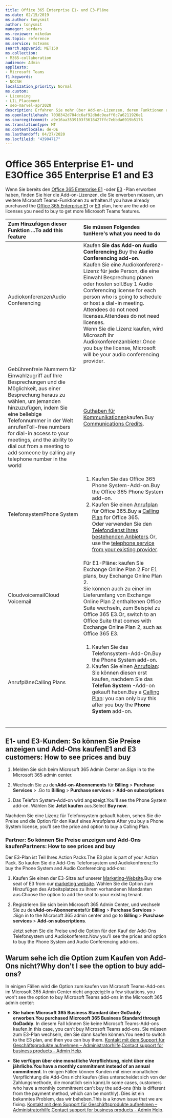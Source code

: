 ```yaml
---
title: Office 365 Enterprise E1- und E3-Pläne
ms.date: 02/15/2019
ms.author: tonysmit
author: tonysmit
manager: serdars
ms.reviewer: mikedav
ms.topic: reference
ms.service: msteams
search.appverid: MET150
ms.collection:
- M365-collaboration
audience: Admin
appliesto:
- Microsoft Teams
f1.keywords:
- NOCSH
localization_priority: Normal
ms.custom:
- Licensing
- LIL_Placement
- seo-marvel-apr2020
description: Erfahren Sie mehr über Add-on-Lizenzen, deren Funktionen und Anleitungen zum Kauf von Office 365 Enterprise E1-und E3-Plänen.
ms.openlocfilehash: 7038342d704dc6af92dbdc9eaff0c7a6211926e1
ms.sourcegitcommit: a9e16aa3539103f3618427ffc7ebbda6919b5176
ms.translationtype: MT
ms.contentlocale: de-DE
ms.lasthandoff: 04/27/2020
ms.locfileid: "43904717"
---
```

# <a name="office-365-enterprise-e1-and-e3"></a><span data-ttu-id="3cf2e-103">Office 365 Enterprise E1- und E3</span><span class="sxs-lookup"><span data-stu-id="3cf2e-103">Office 365 Enterprise E1 and E3</span></span>

<span data-ttu-id="3cf2e-104">Wenn Sie bereits den [Office 365 Enterprise E1](https://products.office.com/business/office-365-enterprise-e1-business-software) -oder [E3](https://products.office.com/business/office-365-enterprise-e3-business-software) -Plan erworben haben, finden Sie hier die Add-on-Lizenzen, die Sie erwerben müssen, um weitere Microsoft Teams-Funktionen zu erhalten.</span><span class="sxs-lookup"><span data-stu-id="3cf2e-104">If you have already purchased the [Office 365 Enterprise E1](https://products.office.com/business/office-365-enterprise-e1-business-software) or [E3](https://products.office.com/business/office-365-enterprise-e3-business-software) plan, here are the add-on licenses you need to buy to get more Microsoft Teams features.</span></span>

|<span data-ttu-id="3cf2e-105">Zum Hinzufügen dieser Funktion ...</span><span class="sxs-lookup"><span data-stu-id="3cf2e-105">To add this feature</span></span>|<span data-ttu-id="3cf2e-106">Sie müssen Folgendes tun</span><span class="sxs-lookup"><span data-stu-id="3cf2e-106">Here's what you need to do</span></span>|
|:------------------|:--------------------------|
|<span data-ttu-id="3cf2e-107">Audiokonferenzen</span><span class="sxs-lookup"><span data-stu-id="3cf2e-107">Audio Conferencing</span></span> <br/> <br/> |<span data-ttu-id="3cf2e-108">Kaufen **Sie das Add-on Audio Conferencing**.</span><span class="sxs-lookup"><span data-stu-id="3cf2e-108">Buy the **Audio Conferencing add-on**.</span></span> <br/><span data-ttu-id="3cf2e-109">Kaufen Sie eine Audiokonferenz-Lizenz für jede Person, die eine Einwahl Besprechung planen oder hosten soll.</span><span class="sxs-lookup"><span data-stu-id="3cf2e-109">Buy 1 Audio Conferencing license for each person who is going to schedule or host a dial-in meeting.</span></span> <span data-ttu-id="3cf2e-110">Attendees do not need licenses.</span><span class="sxs-lookup"><span data-stu-id="3cf2e-110">Attendees do not need licenses.</span></span><br/> <span data-ttu-id="3cf2e-111">Wenn Sie die Lizenz kaufen, wird Microsoft Ihr Audiokonferenzanbieter.</span><span class="sxs-lookup"><span data-stu-id="3cf2e-111">Once you buy the license, Microsoft will be your audio conferencing provider.</span></span> |
|<span data-ttu-id="3cf2e-112">Gebührenfreie Nummern für Einwahlzugriff auf Ihre Besprechungen und die Möglichkeit, aus einer Besprechung heraus zu wählen, um jemanden hinzuzufügen, indem Sie eine beliebige Telefonnummer in der Welt anrufen</span><span class="sxs-lookup"><span data-stu-id="3cf2e-112">Toll-free numbers for dial-in access to your meetings, and the ability to dial out from a meeting to add someone by calling any telephone number in the world</span></span><br/> | <span data-ttu-id="3cf2e-113">[Guthaben für Kommunikationen](../add-funds-and-manage-communications-credits.md)kaufen.</span><span class="sxs-lookup"><span data-stu-id="3cf2e-113">Buy [Communications Credits](../add-funds-and-manage-communications-credits.md).</span></span>|
|<span data-ttu-id="3cf2e-114">Telefonsystem</span><span class="sxs-lookup"><span data-stu-id="3cf2e-114">Phone System</span></span> <br/> |<ol><li><span data-ttu-id="3cf2e-115">Kaufen Sie das Office 365 Phone System-Add-on.</span><span class="sxs-lookup"><span data-stu-id="3cf2e-115">Buy the Office 365 Phone System add-on.</span></span> </li><li><span data-ttu-id="3cf2e-116">Kaufen Sie einen [Anrufplan](../calling-plans-for-office-365.md) für Office 365.</span><span class="sxs-lookup"><span data-stu-id="3cf2e-116">Buy a [Calling Plan](../calling-plans-for-office-365.md) for Office 365.</span></span></li></ul><span data-ttu-id="3cf2e-117">Oder verwenden Sie den [Telefondienst Ihres bestehenden Anbieters](microsoft-teams-add-on-licensing.md#bkmk_existing).</span><span class="sxs-lookup"><span data-stu-id="3cf2e-117">Or, use the [telephone service from your existing provider](microsoft-teams-add-on-licensing.md#bkmk_existing).</span></span>  <br/> |
|<span data-ttu-id="3cf2e-118">Cloudvoicemail</span><span class="sxs-lookup"><span data-stu-id="3cf2e-118">Cloud Voicemail</span></span><br/> |<span data-ttu-id="3cf2e-119">Für E1-Pläne: kaufen Sie Exchange Online Plan 2.</span><span class="sxs-lookup"><span data-stu-id="3cf2e-119">For E1 plans, buy Exchange Online Plan 2.</span></span> <br/><span data-ttu-id="3cf2e-120">Sie können auch zu einer im Lieferumfang von Exchange Online Plan 2 enthaltenen Office Suite wechseln, zum Beispiel zu Office 365 E3.</span><span class="sxs-lookup"><span data-stu-id="3cf2e-120">Or, switch to an Office Suite that comes with Exchange Online Plan 2, such as Office 365 E3.</span></span> |
|<span data-ttu-id="3cf2e-121">Anrufpläne</span><span class="sxs-lookup"><span data-stu-id="3cf2e-121">Calling Plans</span></span><br/> |<ol><li><span data-ttu-id="3cf2e-122">Kaufen Sie das Telefonsystem-Add-On.</span><span class="sxs-lookup"><span data-stu-id="3cf2e-122">Buy the Phone System add-on.</span></span></li><li><span data-ttu-id="3cf2e-123">Kaufen Sie einen [Anrufplan](../calling-plans-for-office-365.md): Sie können diesen erst kaufen, nachdem Sie das **Telefon System** -Add-on gekauft haben.</span><span class="sxs-lookup"><span data-stu-id="3cf2e-123">Buy a [Calling Plan](../calling-plans-for-office-365.md): you can only buy this after you buy the **Phone System** add-on.</span></span></li></ol> <br/> |
   
  
## <a name="e1-and-e3-customers-how-to-see-prices-and-buy"></a><span data-ttu-id="3cf2e-124">E1- und E3-Kunden: So können Sie Preise anzeigen und Add-Ons kaufen</span><span class="sxs-lookup"><span data-stu-id="3cf2e-124">E1 and E3 customers: How to see prices and buy</span></span>
<span data-ttu-id="3cf2e-125"><a name="bkmk_buypremium"> </a></span><span class="sxs-lookup"><span data-stu-id="3cf2e-125"><a name="bkmk_buypremium"> </a></span></span>

1. <span data-ttu-id="3cf2e-126">Melden Sie sich beim Microsoft 365 Admin Center an.</span><span class="sxs-lookup"><span data-stu-id="3cf2e-126">Sign in to the Microsoft 365 admin center.</span></span>

2. <span data-ttu-id="3cf2e-127">Wechseln Sie zu den**Add-on-Abonnements** für **Billing** > **Purchase Services** > .</span><span class="sxs-lookup"><span data-stu-id="3cf2e-127">Go to **Billing** > **Purchase services** > **Add-on subscriptions**</span></span>

3. <span data-ttu-id="3cf2e-128">Das Telefon System-Add-on wird angezeigt.</span><span class="sxs-lookup"><span data-stu-id="3cf2e-128">You'll see the Phone System add-on.</span></span> <span data-ttu-id="3cf2e-129">Wählen Sie **Jetzt kaufen** aus.</span><span class="sxs-lookup"><span data-stu-id="3cf2e-129">Select **Buy now**.</span></span> 

<span data-ttu-id="3cf2e-130">Nachdem Sie eine Lizenz für Telefonsystem gekauft haben, sehen Sie die Preise und die Option für den Kauf eines Anrufplans.</span><span class="sxs-lookup"><span data-stu-id="3cf2e-130">After you buy a Phone System license, you'll see the price and option to buy a Calling Plan.</span></span>

### <a name="partners-how-to-see-prices-and-buy"></a><span data-ttu-id="3cf2e-131">Partner: So können Sie Preise anzeigen und Add-Ons kaufen</span><span class="sxs-lookup"><span data-stu-id="3cf2e-131">Partners: How to see prices and buy</span></span>
<span data-ttu-id="3cf2e-132"><a name="bkmk_partners"> </a></span><span class="sxs-lookup"><span data-stu-id="3cf2e-132"><a name="bkmk_partners"> </a></span></span>

<span data-ttu-id="3cf2e-133">Der E3-Plan ist Teil Ihres Action Packs.</span><span class="sxs-lookup"><span data-stu-id="3cf2e-133">The E3 plan is part of your Action Pack.</span></span> <span data-ttu-id="3cf2e-134">So kaufen Sie die Add-Ons Telefonsystem und Audiokonferenz:</span><span class="sxs-lookup"><span data-stu-id="3cf2e-134">To buy the Phone System and Audio Conferencing add-ons:</span></span>

1. <span data-ttu-id="3cf2e-135">Kaufen Sie einen der E3-Sitze auf unserer [Marketing-Website](https://go.microsoft.com/fwlink/?LinkId=24393).</span><span class="sxs-lookup"><span data-stu-id="3cf2e-135">Buy one seat of E3 from our [marketing website](https://go.microsoft.com/fwlink/?LinkId=24393).</span></span> <span data-ttu-id="3cf2e-136">Wählen Sie die Option zum Hinzufügen des Arbeitsplatzes zu Ihrem vorhandenen Mandanten aus.</span><span class="sxs-lookup"><span data-stu-id="3cf2e-136">Choose the option to add the seat to your existing tenant.</span></span>

2. <span data-ttu-id="3cf2e-137">Registrieren Sie sich beim Microsoft 365 Admin Center, und wechseln Sie zu den**Add-on-Abonnements**für **Billing** > **Purchase Services** > .</span><span class="sxs-lookup"><span data-stu-id="3cf2e-137">Sign in to the Microsoft 365 admin center and go to **Billing** > **Purchase services** > **Add-on subscriptions**.</span></span>

    <span data-ttu-id="3cf2e-138">Jetzt sehen Sie die Preise und die Option für den Kauf der Add-Ons Telefonsystem und Audiokonferenz.</span><span class="sxs-lookup"><span data-stu-id="3cf2e-138">Now you'll see the prices and option to buy the Phone System and Audio Conferencing add-ons.</span></span>

## <a name="why-dont-i-see-the-option-to-buy-add-ons"></a><span data-ttu-id="3cf2e-139">Warum sehe ich die Option zum Kaufen von Add-Ons nicht?</span><span class="sxs-lookup"><span data-stu-id="3cf2e-139">Why don't I see the option to buy add-ons?</span></span>
<span data-ttu-id="3cf2e-140"><a name="bkmk_how"> </a></span><span class="sxs-lookup"><span data-stu-id="3cf2e-140"><a name="bkmk_how"> </a></span></span>

<span data-ttu-id="3cf2e-141">In einigen Fällen wird die Option zum kaufen von Microsoft Teams-Add-ons im Microsoft 365 Admin Center nicht angezeigt:</span><span class="sxs-lookup"><span data-stu-id="3cf2e-141">In a few situations, you won't see the option to buy Microsoft Teams add-ons in the Microsoft 365 admin center:</span></span>

- <span data-ttu-id="3cf2e-142">**Sie haben Microsoft 365 Business Standard über GoDaddy erworben**.</span><span class="sxs-lookup"><span data-stu-id="3cf2e-142">**You purchased Microsoft 365 Business Standard through GoDaddy**.</span></span> <span data-ttu-id="3cf2e-143">In diesem Fall können Sie keine Microsoft Teams-Add-ons kaufen.</span><span class="sxs-lookup"><span data-stu-id="3cf2e-143">In this case, you can't buy Microsoft Teams add-ons.</span></span> <span data-ttu-id="3cf2e-144">Sie müssen zum E3-Plan wechseln, den Sie dann kaufen können.</span><span class="sxs-lookup"><span data-stu-id="3cf2e-144">You need to switch to the E3 plan, and then you can buy them.</span></span> <span data-ttu-id="3cf2e-145">[Kontakt mit dem Support für Geschäftsprodukte aufnehmen – Administratorhilfe](https://support.office.com/article/32a17ca7-6fa0-4870-8a8d-e25ba4ccfd4b).</span><span class="sxs-lookup"><span data-stu-id="3cf2e-145">[Contact support for business products - Admin Help](https://support.office.com/article/32a17ca7-6fa0-4870-8a8d-e25ba4ccfd4b).</span></span>

- <span data-ttu-id="3cf2e-146">**Sie verfügen über eine monatliche Verpflichtung, nicht über eine jährliche**.</span><span class="sxs-lookup"><span data-stu-id="3cf2e-146">**You have a monthly commitment instead of an annual commitment**.</span></span> <span data-ttu-id="3cf2e-147">In einigen Fällen können Kunden mit einer monatlichen Verpflichtung die Add-Ons nicht kaufen (dies unterscheidet sich von der Zahlungsmethode, die monatlich sein kann).</span><span class="sxs-lookup"><span data-stu-id="3cf2e-147">In some cases, customers who have a monthly commitment can't buy the add-ons (this is different from the payment method, which can be monthly).</span></span> <span data-ttu-id="3cf2e-148">Dies ist ein bekanntes Problem, das wir beheben.</span><span class="sxs-lookup"><span data-stu-id="3cf2e-148">This is a known issue that we are fixing.</span></span> <span data-ttu-id="3cf2e-149">[Kontakt mit dem Support für Geschäftsprodukte aufnehmen – Administratorhilfe](https://support.office.com/article/32a17ca7-6fa0-4870-8a8d-e25ba4ccfd4b).</span><span class="sxs-lookup"><span data-stu-id="3cf2e-149">[Contact support for business products - Admin Help](https://support.office.com/article/32a17ca7-6fa0-4870-8a8d-e25ba4ccfd4b).</span></span>

